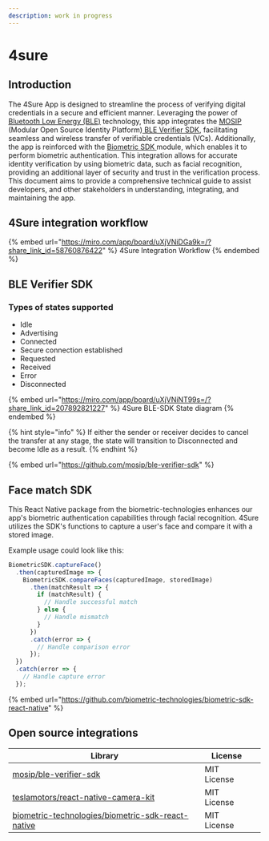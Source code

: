 ```yaml
---
description: work in progress
---
```


# 4sure

## Introduction

The 4Sure App is designed to streamline the process of verifying digital credentials in a secure and efficient manner. Leveraging the power of [Bluetooth Low Energy (BLE)](https://en.wikipedia.org/wiki/Bluetooth\_Low\_Energy) technology, this app integrates the [MOSIP](https://mosip.io/#1) (Modular Open Source Identity Platform)[ BLE Verifier SDK](https://docs.mosip.io/inji/integration-guide/ble-verifier), facilitating seamless and wireless transfer of verifiable credentials (VCs). Additionally, the app is reinforced with the [Biometric SDK ](https://github.com/biometric-technologies/biometric-sdk-react-native)module, which enables it to perform biometric authentication. This integration allows for accurate identity verification by using biometric data, such as facial recognition, providing an additional layer of security and trust in the verification process. This document aims to provide a comprehensive technical guide to assist developers, and other stakeholders in understanding, integrating, and maintaining the app.

## 4Sure integration workflow <a href="#inji-integration-workflow-with-ble-verifier-sdk-and-face-match-sdk" id="inji-integration-workflow-with-ble-verifier-sdk-and-face-match-sdk"></a>

{% embed url="https://miro.com/app/board/uXjVNiDGa9k=/?share_link_id=58760876422" %}
4Sure Integration Workflow
{% endembed %}

## BLE Verifier SDK <a href="#inji-integration-workflow-with-ble-verifier-sdk-and-face-match-sdk" id="inji-integration-workflow-with-ble-verifier-sdk-and-face-match-sdk"></a>

### Types of states supported

* Idle
* Advertising
* Connected
* Secure connection established
* Requested
* Received
* Error
* Disconnected

{% embed url="https://miro.com/app/board/uXjVNiNT99s=/?share_link_id=207892821227" %}
4Sure BLE-SDK State diagram
{% endembed %}

{% hint style="info" %}
If either the sender or receiver decides to cancel the transfer at any stage, the state will transition to Disconnected and become Idle as a result.
{% endhint %}

{% embed url="https://github.com/mosip/ble-verifier-sdk" %}

## Face match SDK

This React Native package from the biometric-technologies enhances our app's biometric authentication capabilities through facial recognition. 4Sure utilizes the SDK's functions to capture a user's face and compare it with a stored image.&#x20;

Example usage could look like this:

```javascript
BiometricSDK.captureFace()
  .then(capturedImage => {
    BiometricSDK.compareFaces(capturedImage, storedImage)
      .then(matchResult => {
        if (matchResult) {
          // Handle successful match
        } else {
          // Handle mismatch
        }
      })
      .catch(error => {
        // Handle comparison error
      });
  })
  .catch(error => {
    // Handle capture error
  });

```

{% embed url="https://github.com/biometric-technologies/biometric-sdk-react-native" %}

## Open source integrations

<table><thead><tr><th>Library</th><th>License</th><th data-hidden></th></tr></thead><tbody><tr><td><a href="https://github.com/mosip/ble-verifier-sdk">mosip/ble-verifier-sdk</a></td><td>MIT License</td><td></td></tr><tr><td><a href="https://github.com/teslamotors/react-native-camera-kit">teslamotors/react-native-camera-kit</a></td><td>MIT License</td><td></td></tr><tr><td><a href="https://github.com/biometric-technologies/biometric-sdk-react-native">biometric-technologies/biometric-sdk-react-native</a></td><td>MIT License</td><td></td></tr></tbody></table>

